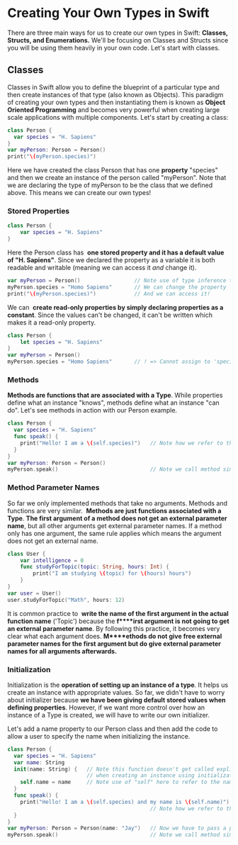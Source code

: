 # Creating Your Own Types in Swift

There are three main ways for us to create our own types in Swift: **Classes, Structs, and Enumerations.** We'll be focusing on Classes and Structs since you will be using them heavily in your own code. Let's start with classes.

## Classes

Classes in Swift allow you to define the blueprint of a particular type and then create instances of that type (also known as Objects). This paradigm of creating your own types and then instantiating them is known as **Object Oriented Programming** and becomes very powerful when creating large scale applications with multiple components. Let's start by creating a class:

```swift
class Person {
  var species = "H. Sapiens"
}
var myPerson: Person = Person()
print("\(myPerson.species)")
```

Here we have created the class Person that has one **property** "species" and then we create an instance of the person called "myPerson". Note that we are declaring the type of myPerson to be the class that we defined above. This means we can create our own types!

### Stored Properties

```swift
class Person {
    var species = "H. Sapiens"
}
```

Here the Person class has  **one stored property and it has a default value of "H. Sapiens"**. Since we declared the property as a variable it is both readable and writable (meaning we can access it _and_ change it).

```swift
var myPerson = Person()                 // Note use of type inference to infer that it is "Person" type
myPerson.species = "Homo Sapiens"       // We can change the property
print("\(myPerson.species)")            // And we can access it!
```

We can  **create read-only properties by simply declaring properties as a constant**. Since the values can't be changed, it can't be written which makes it a read-only property.

```swift
class Person {
    let species = "H. Sapiens"
}
var myPerson = Person()
myPerson.species = "Homo Sapiens"       // ! => Cannot assign to 'species' in myPerson
```

### Methods

**Methods are functions that are associated with a Type**. While properties define what an instance "knows", methods define what an instance "can do". Let's see methods in action with our Person example.

```swift
class Person {
  var species = "H. Sapiens"
  func speak() {
    print("Hello! I am a \(self.species)")   // Note how we refer to the properties using "self"
  }
}
var myPerson: Person = Person()
myPerson.speak()                             // Note we call method similar to how we access properties
```

### Method Parameter Names

So far we only implemented methods that take no arguments. Methods and functions are very similar.  **Methods are just functions associated with a Type**. **The first argument of a method does not get an external parameter name**, but all other arguments get external parameter names. If a method only has one argument, the same rule applies which means the argument does not get an external name.

```swift
class User {
    var intelligence = 0
    func studyForTopic(topic: String, hours: Int) {
        print("I am studying \(topic) for \(hours) hours")
    }
}
var user = User()
user.studyForTopic("Math", hours: 12)
```

It is common practice to  **write the name of the first argument in the actual function name** ('Topic') because the **f****irst argument is not going to get an external parameter name**. By following this practice, it becomes very clear what each argument does. **M****ethods do not give free external parameter names for the first argument but do give external parameter names for all arguments afterwards.**

### **Initialization**

Initialization is the **operation of setting up an instance of a type**. It helps us create an instance with appropriate values. So far, we didn't have to worry about initializer because **we have been giving default stored values when defining properties**. However, if we want more control over how an instance of a Type is created, we will have to write our own initializer.

Let's add a name property to our Person class and then add the code to allow a user to specify the name when initializing the instance.

```swift
class Person {
  var species = "H. Sapiens"
  var name: String
  init(name: String) {   // Note this function doesn't get called explicitly. It is called 
                         // when creating an instance using initialization syntax -- "Person()".
    self.name = name     // Note use of "self" here to refer to the name property.
  }
  func speak() {
    print("Hello! I am a \(self.species) and my name is \(self.name)")
                                             // Note how we refer to the properties using "self".
  }
}
var myPerson: Person = Person(name: "Jay")   // Now we have to pass a param to Person initialization.
myPerson.speak()                             // Note we call method similar to how we access properties.
```